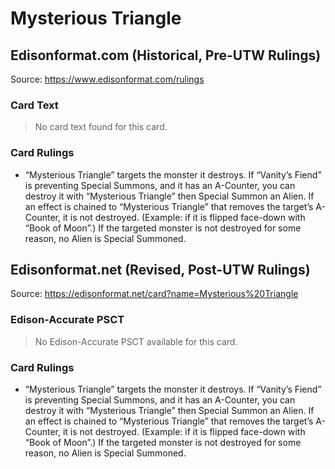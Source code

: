 # Mysterious Triangle

## Edisonformat.com (Historical, Pre-UTW Rulings)

Source: https://www.edisonformat.com/rulings

### Card Text

> No card text found for this card.

### Card Rulings

*   “Mysterious Triangle” targets the monster it destroys. If “Vanity’s Fiend” is preventing Special Summons, and it has an A-Counter, you can destroy it with “Mysterious Triangle” then Special Summon an Alien. If an effect is chained to “Mysterious Triangle” that removes the target’s A-Counter, it is not destroyed. (Example: if it is flipped face-down with “Book of Moon”.) If the targeted monster is not destroyed for some reason, no Alien is Special Summoned.

## Edisonformat.net (Revised, Post-UTW Rulings)

Source: https://edisonformat.net/card?name=Mysterious%20Triangle

### Edison-Accurate PSCT

> No Edison-Accurate PSCT available for this card.

### Card Rulings

*   “Mysterious Triangle” targets the monster it destroys. If “Vanity’s Fiend” is preventing Special Summons, and it has an A-Counter, you can destroy it with “Mysterious Triangle” then Special Summon an Alien. If an effect is chained to “Mysterious Triangle” that removes the target’s A-Counter, it is not destroyed. (Example: if it is flipped face-down with “Book of Moon”.) If the targeted monster is not destroyed for some reason, no Alien is Special Summoned.
            